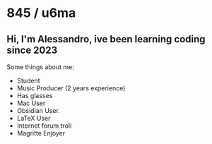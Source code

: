 # 845 / u6ma

## Hi, I'm Alessandro, ive been learning coding since 2023

Some things about me:

- Student
- Music Producer (2 years experience)
- Has glasses
- Mac User
- Obsidian User.
- LaTeX User
- Internet forum troll
- Magritte Enjoyer
